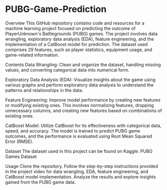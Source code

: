# PUBG-Game-Prediction

Overview
This GitHub repository contains code and resources for a machine learning project focused on predicting the outcome of PlayerUnknown's Battlegrounds (PUBG) games. The project involves data wrangling, exploratory data analysis (EDA), feature engineering, and the implementation of a CatBoost model for prediction. The dataset used comprises 29 features, such as player statistics, equipment usage, and game-related information.

Contents
Data Wrangling: Clean and organize the dataset, handling missing values, and converting categorical data into numerical form.

Exploratory Data Analysis (EDA): Visualize insights about the game using various graphs and perform exploratory data analysis to understand the patterns and relationships in the data.

Feature Engineering: Improve model performance by creating new features or modifying existing ones. This involves normalizing features, dropping unnecessary columns, and creating new features based on combinations of existing ones.

CatBoost Model: Utilize CatBoost for its effectiveness with categorical data, speed, and accuracy. The model is trained to predict PUBG game outcomes, and the performance is evaluated using Root Mean Squared Error (RMSE).

Dataset
The dataset used in this project can be found on Kaggle: PUBG Games Dataset

Usage
Clone the repository.
Follow the step-by-step instructions provided in the project video for data wrangling, EDA, feature engineering, and CatBoost model implementation.
Analyze the results and explore insights gained from the PUBG game data.
